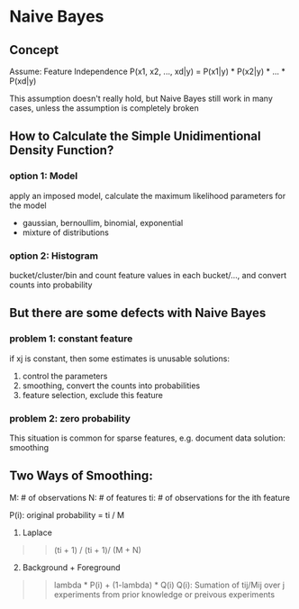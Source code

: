# Naive Bayes

## Concept
Assume: Feature Independence
P(x1, x2, ..., xd|y) = P(x1|y) * P(x2|y) * ... * P(xd|y)

This assumption doesn't really hold, but Naive Bayes still work in many cases, unless the assumption is completely broken


## How to Calculate the Simple Unidimentional Density Function?
### option 1: Model

apply an imposed model, calculate the maximum likelihood parameters for the model
* gaussian, bernoullim, binomial, exponential
* mixture of distributions

### option 2: Histogram
bucket/cluster/bin and count feature values in each bucket/..., and convert counts into probability

## But there are some defects with Naive Bayes

### problem 1: constant feature
if xj is constant, then some estimates is unusable
solutions:
  1. control the parameters
  2. smoothing, convert the counts into probabilities
  3. feature selection, exclude this feature

### problem 2: zero probability
This situation is common for sparse features, e.g. document data
solution: smoothing


## Two Ways of Smoothing:
M: # of observations
N: # of features
ti: # of observations for the ith feature

P(i): original probability = ti / M

1. Laplace
>> (ti + 1) / (ti + 1)/ (M + N)
  
2. Background + Foreground

>> lambda * P(i) + (1-lambda) * Q(i)
   Q(i): Sumation of tij/Mij over j experiments
         from prior knowledge or preivous experiments
